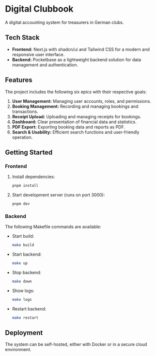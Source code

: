 # Digital Clubbook

A digital accounting system for treasurers in German clubs.

## Tech Stack

- **Frontend:** Next.js with shadcn/ui and Tailwind CSS for a modern and responsive user interface.
- **Backend:** Pocketbase as a lightweight backend solution for data management and authentication.

## Features

The project includes the following six epics with their respective goals:

1. **User Management:** Managing user accounts, roles, and permissions.
2. **Booking Management:** Recording and managing bookings and transactions.
3. **Receipt Upload:** Uploading and managing receipts for bookings.
4. **Dashboard:** Clear presentation of financial data and statistics.
5. **PDF Export:** Exporting booking data and reports as PDF.
6. **Search & Usability:** Efficient search functions and user-friendly operation.

## Getting Started

### Frontend

1. Install dependencies:

   ```bash
   pnpm install
   ```

2. Start development server (runs on port 3000):

   ```bash
   pnpm dev
   ```

### Backend

The following Makefile commands are available:

- Start build:

  ```bash
  make build
  ```

- Start backend:

  ```bash
  make up
  ```

- Stop backend:

  ```bash
  make down
  ```

- Show logs:

  ```bash
  make logs
  ```

- Restart backend:

  ```bash
  make restart
  ```

## Deployment

The system can be self-hosted, either with Docker or in a secure cloud environment.
